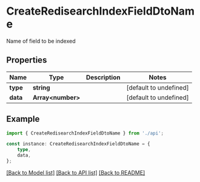 # CreateRedisearchIndexFieldDtoName

Name of field to be indexed

## Properties

Name | Type | Description | Notes
------------ | ------------- | ------------- | -------------
**type** | **string** |  | [default to undefined]
**data** | **Array&lt;number&gt;** |  | [default to undefined]

## Example

```typescript
import { CreateRedisearchIndexFieldDtoName } from './api';

const instance: CreateRedisearchIndexFieldDtoName = {
    type,
    data,
};
```

[[Back to Model list]](../README.md#documentation-for-models) [[Back to API list]](../README.md#documentation-for-api-endpoints) [[Back to README]](../README.md)
